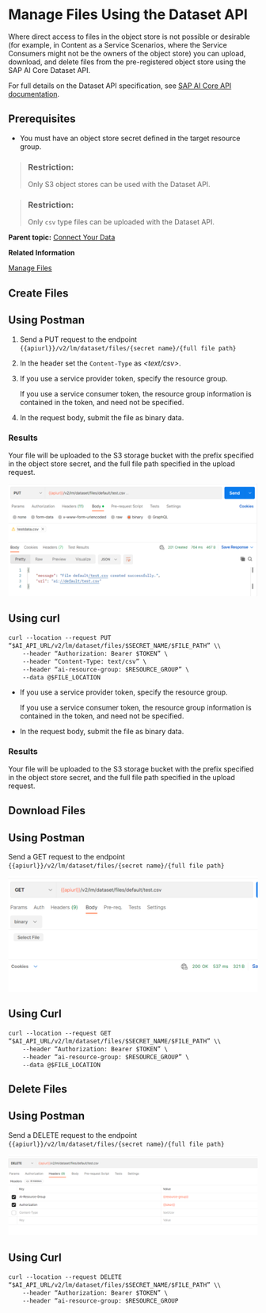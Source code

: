 <!-- loioba8ac5c1b8644a9a978bd1a3cf870660 -->

# Manage Files Using the Dataset API

Where direct access to files in the object store is not possible or desirable \(for example, in Content as a Service Scenarios, where the Service Consumers might not be the owners of the object store\) you can upload, download, and delete files from the pre-registered object store using the SAP AI Core Dataset API.

For full details on the Dataset API specification, see [SAP AI Core API documentation](https://api.sap.com/api/AI_CORE_API/overview).



<a name="loioba8ac5c1b8644a9a978bd1a3cf870660__section_yzv_d5s_2xb"/>

## Prerequisites

-   You must have an object store secret defined in the target resource group.

> ### Restriction:  
> Only S3 object stores can be used with the Dataset API.

> ### Restriction:  
> Only `csv` type files can be uploaded with the Dataset API.

**Parent topic:** [Connect Your Data](connect-your-data-9508bdb.md "Use cloud storage with SAP AI Core to store AI assets such as datasets and model files. You use Artifacts in SAP AI Core to reference to your AI Assets.")

**Related Information**  


[Manage Files](manage-files-386ba71.md "An artifact refers to data or a file that is produced or consumed by executions or deployments. They are managed through SAP AI Core and your connected object store.")

 <a name="loio04664599dc4545b19581f64dd6242186"/>

<!-- loio04664599dc4545b19581f64dd6242186 -->

## Create Files



<a name="loio04664599dc4545b19581f64dd6242186__section_bqr_gds_2xb"/>

## Using Postman

1.  Send a PUT request to the endpoint `{{apiurl}}/v2/lm/dataset/files/{secret name}/{full file path}`
2.  In the header set the `Content-Type` as *<text/csv\>*.
3.  If you use a service provider token, specify the resource group.

    If you use a service consumer token, the resource group information is contained in the token, and need not be specified.

4.  In the request body, submit the file as binary data.




### Results

Your file will be uploaded to the S3 storage bucket with the prefix specified in the object store secret, and the full file path specified in the upload request.

 ![](images/Upload_Postman_e590391.png) 



<a name="loio04664599dc4545b19581f64dd6242186__section_arf_dds_2xb"/>

## Using curl

```
curl --location --request PUT “$AI_API_URL/v2/lm/dataset/files/$SECRET_NAME/$FILE_PATH” \\
	--header “Authorization: Bearer $TOKEN” \
	--header “Content-Type: text/csv” \
	--header “ai-resource-group: $RESOURCE_GROUP” \
	--data @$FILE_LOCATION
```

-   If you use a service provider token, specify the resource group.

    If you use a service consumer token, the resource group information is contained in the token, and need not be specified.

-   In the request body, submit the file as binary data.




### Results

Your file will be uploaded to the S3 storage bucket with the prefix specified in the object store secret, and the full file path specified in the upload request.

 <a name="loio0a641f3e5e35421ba9ebdbf43b68decc"/>

<!-- loio0a641f3e5e35421ba9ebdbf43b68decc -->

## Download Files



<a name="loio0a641f3e5e35421ba9ebdbf43b68decc__section_uk3_jds_2xb"/>

## Using Postman

Send a GET request to the endpoint `{{apiurl}}/v2/lm/dataset/files/{secret name}/{full file path}`

![](images/Download_postman_51b5811.png)



<a name="loio0a641f3e5e35421ba9ebdbf43b68decc__section_dw3_kds_2xb"/>

## Using Curl

```
curl --location --request GET “$AI_API_URL/v2/lm/dataset/files/$SECRET_NAME/$FILE_PATH” \\
	--header “Authorization: Bearer $TOKEN” \
	--header “ai-resource-group: $RESOURCE_GROUP” \
	--data @$FILE_LOCATION
```

 <a name="loioedf9b1b0d47c4db69a5bfb56f290c711"/>

<!-- loioedf9b1b0d47c4db69a5bfb56f290c711 -->

## Delete Files



<a name="loioedf9b1b0d47c4db69a5bfb56f290c711__section_uk3_jds_2xb"/>

## Using Postman

Send a DELETE request to the endpoint `{{apiurl}}/v2/lm/dataset/files/{secret name}/{full file path}`

![](images/Delete_Postman_be27b83.png)



<a name="loioedf9b1b0d47c4db69a5bfb56f290c711__section_dw3_kds_2xb"/>

## Using Curl

```
curl --location --request DELETE “$AI_API_URL/v2/lm/dataset/files/$SECRET_NAME/$FILE_PATH” \\
	--header “Authorization: Bearer $TOKEN” \
	--header “ai-resource-group: $RESOURCE_GROUP
```

